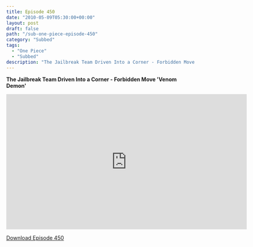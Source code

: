 ```yaml
---
title: Episode 450
date: "2010-05-09T05:30:00+00:00"
layout: post
draft: false
path: "/sub-one-piece-episode-450"
category: "Subbed"
tags:
  - "One Piece"
  - "Subbed"
description: "The Jailbreak Team Driven Into a Corner - Forbidden Move 'Venom Demon'"
---
```


**The Jailbreak Team Driven Into a Corner - Forbidden Move 'Venom Demon'**

<iframe width="640" height="360" src="https://www.rapidvideo.com/e/G6FRPERUH8" frameborder="0" marginwidth=0 marginheight=0 scrolling=no allowfullscreen></iframe>

<a href="http://ouo.io/qs/eCodkFEQ?s=https://rapidvid.to/d/https://www.rapidvideo.com/e/G6FRPERUH8">Download Episode 450</a>
